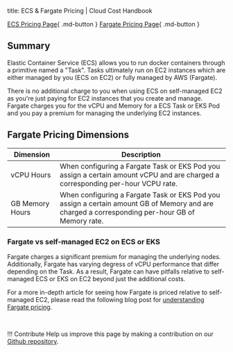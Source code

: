 title: ECS & Fargate Pricing | Cloud Cost Handbook

[ECS Pricing Page](https://aws.amazon.com/ecs/pricing/){ .md-button }
[Fargate Pricing Page](https://aws.amazon.com/fargate/pricing/){ .md-button }

## Summary

Elastic Container Service (ECS) allows you to run docker containers through a primitive named a "Task". Tasks ultimately run on EC2 instances which are either managed by you (ECS on EC2) or fully managed by AWS (Fargate).

There is no additional charge to you when using ECS on self-managed EC2 as you're just paying for EC2 instances that you create and manage. Fargate charges you for the vCPU and Memory for a ECS Task or EKS Pod and you pay a premium for managing the underlying EC2 instances. 

## Fargate Pricing Dimensions

|Dimension|Description|
|---|---|
|vCPU Hours|When configuring a Fargate Task or EKS Pod you assign a certain amount vCPU and are charged a corresponding per-hour VCPU rate.|
|GB Memory Hours|When configuring a Fargate Task or EKS Pod you assign a certain amount GB of Memory and are charged a corresponding per-hour GB of Memory rate.|

### Fargate vs self-managed EC2 on ECS or EKS

Fargate charges a significant premium for managing the underlying nodes. Additionally, Fargate has varying degress of vCPU performance that differ depending on the Task. As a result, Fargate can have pitfalls relative to self-managed ECS or EKS on EC2 beyond just the additional costs. 

For a more in-depth article for seeing how Fargate is priced relative to self-managed EC2, please read the following blog post for [understanding Fargate pricing](https://www.vantage.sh/blog/fargate-pricing).

<br/>

!!! Contribute
	Help us improve this page by making a contribution on our [Github repository](https://github.com/vantage-sh/handbook).